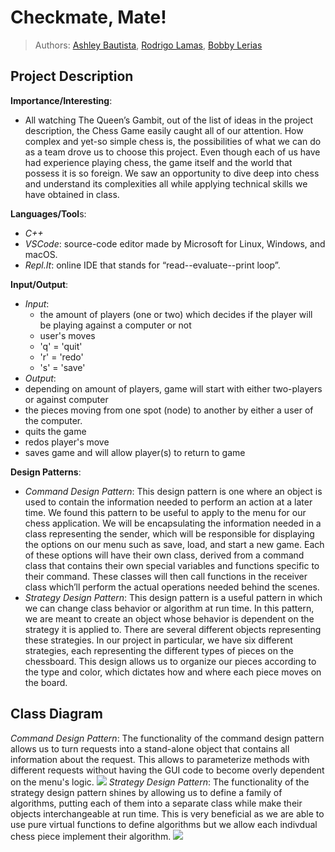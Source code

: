  # Checkmate, Mate!
 
 > Authors: [Ashley Bautista](https://github.com/ashley-bautista),
 > [Rodrigo Lamas](https://github.com/lb-rodrigo),
 > [Bobby Lerias](https://github.com/bobbyyy57)
 
## Project Description
**Importance/Interesting**:
 * All watching The Queen’s Gambit, out of the list of ideas in the project description, the Chess Game easily caught all of our attention. How complex and yet-so simple chess is, the possibilities of what we can do as a team drove us to choose this project. Even though each of us have had experience playing chess, the game itself and the world that possess it is so foreign. We saw an opportunity to dive deep into chess and understand its complexities all while applying technical skills we have obtained in class. 

**Languages/Tool**s:
 * *C++*
 * *VSCode*: source-code editor made by Microsoft for Linux, Windows, and macOS.
 * *Repl.It*: online IDE that stands for “read--evaluate--print loop”.
 
 **Input/Output**:
 * *Input*:
   * the amount of players (one or two) which decides if the player will be playing against a computer or not
   * user's moves
    * 'q' = 'quit'
    * 'r' = 'redo'
    * 's' = 'save'
* *Output*:
 * depending on amount of players, game will start with either two-players or against computer 
 * the pieces moving from one spot (node) to another by either a user of the computer.
 * quits the game
 * redos player's move
 * saves game and will allow player(s) to return to game
 
 **Design Patterns**:
 * *Command Design Pattern*: This design pattern is one where an object is used to contain the information needed to perform an action at a later time. We found this pattern to be useful to apply to the menu for our chess application. We will be encapsulating the information needed in a class representing the sender, which will be responsible for displaying the options on our menu such as save, load, and start a new game. Each of these options will have their own class, derived from a command class that contains their own special variables and functions specific to their command. These classes will then call functions in the receiver class which’ll perform the actual operations needed behind the scenes.
 * *Strategy Design Pattern*: This design pattern is a useful pattern in which we can change class behavior or algorithm at run time. In this pattern, we are meant to create an object whose behavior is dependent on the strategy it is applied to. There are several different objects representing these strategies. In our project in particular, we have six different strategies, each representing the different types of pieces on the chessboard. This design allows us to organize our pieces according to the type and color, which dictates how and where each piece moves on the board. 

## Class Diagram
*Command Design Pattern*: The functionality of the command design pattern allows us to turn requests into a stand-alone object that contains all information about the request. This allows to parameterize methods with different requests without having the GUI code to become overly dependent on the menu's logic.
![](images/OMT%20Command%20Pattern.jpg)
*Strategy Design Pattern*: The functionality of the strategy design pattern shines by allowing us to define a family of algorithms, putting each of them into a separate class while make their objects interchangeable at run time. This is very beneficial as we are able to use pure virtual functions to define algorithms but we allow each indivdual chess piece implement their algorithm. 
![](images/OMT%20Strategy%20Pattern.jpg)
